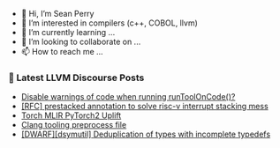 - 👋 Hi, I’m Sean Perry
- 👀 I’m interested in compilers (c++, COBOL, llvm)
- 🌱 I’m currently learning ...
- 💞️ I’m looking to collaborate on ...
- 📫 How to reach me ...

<!---
s66perry/s66perry is a ✨ special ✨ repository because its `README.md` (this file) appears on your GitHub profile.
You can click the Preview link to take a look at your changes.
--->
### 📕 Latest LLVM Discourse Posts

<!-- DISCOURSE-LLVM:START -->
- [Disable warnings of code when running runToolOnCode&lpar;&rpar;?](https://discourse.llvm.org/t/disable-warnings-of-code-when-running-runtooloncode/74110#post_2)
- [[RFC] prestacked annotation to solve risc-v interrupt stacking mess](https://discourse.llvm.org/t/rfc-prestacked-annotation-to-solve-risc-v-interrupt-stacking-mess/74120#post_1)
- [Torch MLIR PyTorch2 Uplift](https://discourse.llvm.org/t/torch-mlir-pytorch2-uplift/74000#post_7)
- [Clang tooling preprocess file](https://discourse.llvm.org/t/clang-tooling-preprocess-file/74104#post_2)
- [[DWARF][dsymutil] Deduplication of types with incomplete typedefs](https://discourse.llvm.org/t/dwarf-dsymutil-deduplication-of-types-with-incomplete-typedefs/70392#post_13)
<!-- DISCOURSE-LLVM:END -->

